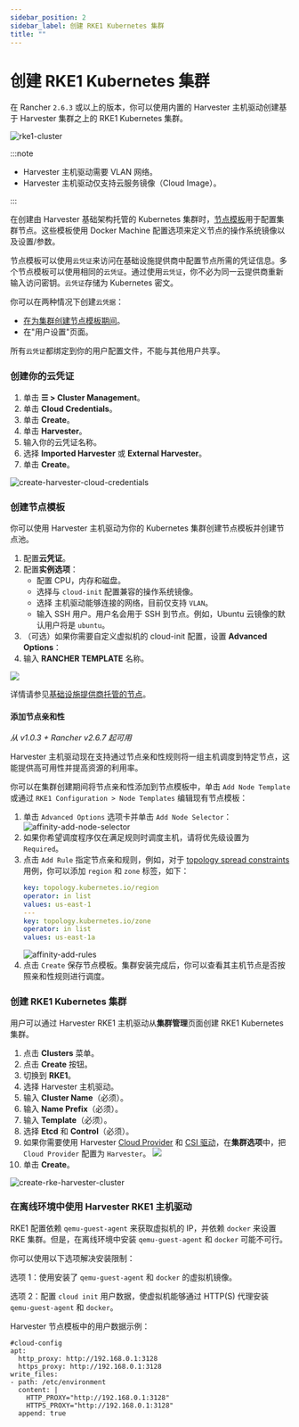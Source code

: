 ```yaml
---
sidebar_position: 2
sidebar_label: 创建 RKE1 Kubernetes 集群
title: ""
---
```


# 创建 RKE1 Kubernetes 集群

在 Rancher `2.6.3` 或以上的版本，你可以使用内置的 Harvester 主机驱动创建基于 Harvester 集群之上的 RKE1 Kubernetes 集群。

![rke1-cluster](/img/v1.1/rancher/rke1-node-driver.png)

:::note

- Harvester 主机驱动需要 VLAN 网络。
- Harvester 主机驱动仅支持云服务镜像（Cloud Image）。

:::

在创建由 Harvester 基础架构托管的 Kubernetes 集群时，[节点模板](https://rancher.com/docs/rancher/v2.6/en/cluster-provisioning/rke-clusters/node-pools/#node-templates)用于配置集群节点。这些模板使用 Docker Machine 配置选项来定义节点的操作系统镜像以及设置/参数。

节点模板可以使用`云凭证`来访问在基础设施提供商中配置节点所需的凭证信息。多个节点模板可以使用相同的`云凭证`。通过使用`云凭证`，你不必为同一云提供商重新输入访问密钥。`云凭证`存储为 Kubernetes 密文。

你可以在两种情况下创建`云凭据`：

- [在为集群创建节点模板期间](https://rancher.com/docs/rancher/v2.6/en/cluster-provisioning/rke-clusters/node-pools/#node-templates)。
- 在"用户设置"页面。

所有`云凭证`都绑定到你的用户配置文件，不能与其他用户共享。

### 创建你的云凭证

1. 单击 **☰ > Cluster Management**。
1. 单击 **Cloud Credentials**。
1. 单击 **Create**。
1. 单击 **Harvester**。
1. 输入你的云凭证名称。
1. 选择 **Imported Harvester** 或 **External Harvester**。
1. 单击 **Create**。

![create-harvester-cloud-credentials](/img/v1.1/rancher/create-cloud-credentials.png)

### 创建节点模板

你可以使用 Harvester 主机驱动为你的 Kubernetes 集群创建节点模板并创建节点池。

1. 配置**云凭证**。
1. 配置**实例选项**：
   * 配置 CPU，内存和磁盘。
   * 选择与 `cloud-init` 配置兼容的操作系统镜像。
   * 选择 主机驱动能够连接的网络，目前仅支持 `VLAN`。
   * 输入 SSH 用户。用户名会用于 SSH 到节点。例如，Ubuntu 云镜像的默认用户将是 `ubuntu`。
1. （可选）如果你需要自定义虚拟机的 cloud-init 配置，设置 **Advanced Options**：
1. 输入 **RANCHER TEMPLATE** 名称。

![](/img/v1.1/rancher/node-template.png)

详情请参见[基础设施提供商托管的节点](https://rancher.com/docs/rancher/v2.6/en/cluster-provisioning/rke-clusters/node-pools/)。

#### 添加节点亲和性

_从 v1.0.3 + Rancher v2.6.7 起可用_

Harvester 主机驱动现在支持通过节点亲和性规则将一组主机调度到特定节点，这能提供高可用性并提高资源的利用率。

你可以在集群创建期间将节点亲和性添加到节点模板中，单击 `Add Node Template` 或通过 `RKE1 Configuration > Node Templates` 编辑现有节点模板：

1. 单击 `Advanced Options` 选项卡并单击 `Add Node Selector`：
   ![affinity-add-node-selector](/img/v1.1/rancher/affinity-add-node-selector.png)
1. 如果你希望调度程序仅在满足规则时调度主机，请将优先级设置为 `Required`。
1. 点击 `Add Rule` 指定节点亲和规则，例如，对于 [topology spread constraints](./node-driver.md#拓扑分布约束) 用例，你可以添加 `region` 和 `zone` 标签，如下：
   ```yaml
   key: topology.kubernetes.io/region
   operator: in list
   values: us-east-1
   ---
   key: topology.kubernetes.io/zone
   operator: in list
   values: us-east-1a
   ```
   ![affinity-add-rules](/img/v1.1/rancher/affinity-add-rules.png)
1. 点击 `Create` 保存节点模板。集群安装完成后，你可以查看其主机节点是否按照亲和性规则进行调度。


### 创建 RKE1 Kubernetes 集群

用户可以通过 Harvester RKE1 主机驱动从**集群管理**页面创建 RKE1 Kubernetes 集群。

1. 点击 **Clusters** 菜单。
1. 点击 **Create** 按钮。
1. 切换到 **RKE1**。
1. 选择 Harvester 主机驱动。
1. 输入 **Cluster Name**（必须）。
1. 输入 **Name Prefix**（必须）。
1. 输入 **Template**（必须）。
1. 选择 **Etcd** 和 **Control**（必须）。
1. 如果你需要使用 Harvester [Cloud Provider](../cloud-provider.md) 和 [CSI 驱动](../csi-driver.md)，在**集群选项**中，把 `Cloud Provider` 配置为 `Harvester`。
   ![](/img/v1.1/rancher/enable-harvester-cloud-provider.png)
1. 单击 **Create**。

![create-rke-harvester-cluster](/img/v1.1/rancher/create-rke-harvester-cluster.png)

### 在离线环境中使用 Harvester RKE1 主机驱动

RKE1 配置依赖 `qemu-guest-agent` 来获取虚拟机的 IP，并依赖 `docker` 来设置 RKE 集群。但是，在离线环境中安装 `qemu-guest-agent` 和 `docker` 可能不可行。

你可以使用以下选项解决安装限制：

选项 1：使用安装了 `qemu-guest-agent` 和 `docker` 的虚拟机镜像。

选项 2：配置 `cloud init` 用户数据，使虚拟机能够通过 HTTP(S) 代理安装 `qemu-guest-agent` 和 `docker`。

Harvester 节点模板中的用户数据示例：
```
#cloud-config
apt:
  http_proxy: http://192.168.0.1:3128
  https_proxy: http://192.168.0.1:3128
write_files:
- path: /etc/environment
  content: |
    HTTP_PROXY="http://192.168.0.1:3128"
    HTTPS_PROXY="http://192.168.0.1:3128"
  append: true
```
